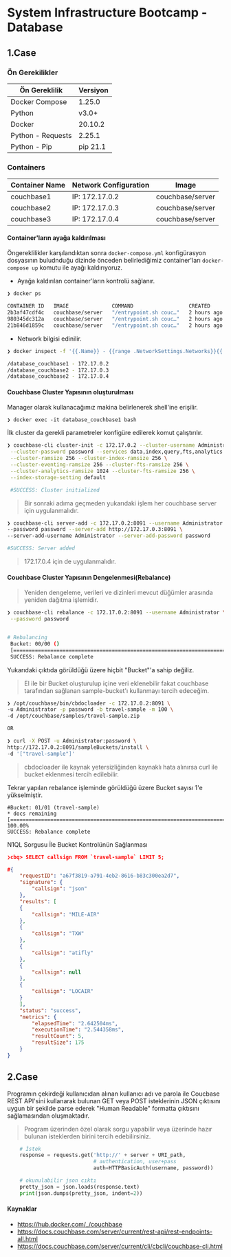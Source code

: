 # System Infrastructure Bootcamp - Database

## 1.Case

### Ön Gerekilikler

|Ön Gereklilik | Versiyon|
|-----------------|----------------------|
| Docker Compose      | 1.25.0 |      
| Python     | v3.0+ |      
| Docker      | 20.10.2  |      
| Python - Requests      |  2.25.1  |
| Python - Pip      |  pip 21.1  |




### Containers

| Container  Name | Network Configuration| Image               |
|-----------------|----------------------|---------------------|
| couchbase1            | IP: 172.17.0.2       | couchbase/server    |
| couchbase2          | IP: 172.17.0.3       | couchbase/server    |
| couchbase3          | IP: 172.17.0.4       | couchbase/server    |

#### Container'ların ayağa kaldırılması

Öngereklilikler karşılandıktan sonra `docker-compose.yml` konfigürasyon dosyasının buludnduğu dizinde önceden belirlediğimiz container'ları `docker-compose up` komutu ile ayağı kaldırıyoruz.

- Ayağa kaldırılan container'ların kontrolü sağlanır.
```sh
❯ docker ps

CONTAINER ID   IMAGE              COMMAND                  CREATED       STATUS       PORTS                                                                                                              NAMES
2b3af47cdf4c   couchbase/server   "/entrypoint.sh couc…"   2 hours ago   Up 2 hours   8094-8096/tcp, 0.0.0.0:8091-8093->8091-8093/tcp, 11207/tcp, 11211/tcp, 0.0.0.0:11210->11210/tcp, 18091-18096/tcp   database_couchbase1
980345dc312a   couchbase/server   "/entrypoint.sh couc…"   2 hours ago   Up 2 hours   8091-8096/tcp, 11207/tcp, 11210-11211/tcp, 18091-18096/tcp                                                         database_couchbase2
21b846d1859c   couchbase/server   "/entrypoint.sh couc…"   2 hours ago   Up 2 hours   8091-8096/tcp, 11207/tcp, 11210-11211/tcp, 18091-18096/tcp                                                         database_couchbase3

```
- Network bilgisi edinilir.

```sh
❯ docker inspect -f '{{.Name}} - {{range .NetworkSettings.Networks}}{{.IPAddress}}{{end}}' $(docker ps -aq)

/database_couchbase1 - 172.17.0.2
/database_couchbase2 - 172.17.0.3
/database_couchbase2 - 172.17.0.4

```
#### Couchbase Cluster Yapısının oluşturulması

 Manager olarak kullanacağımız makina belirlenerek shell'ine erişilir.

`❯ docker exec -it database_couchbase1 bash`

İlk cluster da gerekli parametreler konfigüre edilerek komut çalıştırılır.


```sh
❯ couchbase-cli cluster-init -c 172.17.0.2 --cluster-username Administrator \
 --cluster-password password --services data,index,query,fts,analytics \
 --cluster-ramsize 256 --cluster-index-ramsize 256 \
 --cluster-eventing-ramsize 256 --cluster-fts-ramsize 256 \
 --cluster-analytics-ramsize 1024 --cluster-fts-ramsize 256 \
 --index-storage-setting default

 #SUCCESS: Cluster initialized

```
> Bir sonraki adıma geçmeden yukarıdaki işlem her couchbase server için uygulanmalıdır.

```sh
❯ couchbase-cli server-add -c 172.17.0.2:8091 --username Administrator \
--password password --server-add http://172.17.0.3:8091 \
--server-add-username Administrator --server-add-password password

#SUCCESS: Server added
```
> 172.17.0.4 için de uygulanmalıdır.

#### Couchbase Cluster Yapısının Dengelenmesi(Rebalance)

>Yeniden dengeleme, verileri ve dizinleri mevcut düğümler arasında yeniden dağıtma işlemidir.

```sh
❯ couchbase-cli rebalance -c 172.17.0.2:8091 --username Administrator \
 --password password


# Rebalancing
 Bucket: 00/00 ()                                                                                      0 docs remaining
 [============================================================================================================] 100.00%
 SUCCESS: Rebalance complete
```
Yukarıdaki çıktıda görüldüğü üzere hiçbit "Bucket"'a sahip değiliz.
>El ile bir Bucket oluşturulup içine veri eklenebilir fakat couchbase tarafından sağlanan sample-bucket'ı kullanmayı tercih edeceğim.

``` sh
❯ /opt/couchbase/bin/cbdocloader -c 172.17.0.2:8091 \
-u Administrator -p password -b travel-sample -m 100 \
-d /opt/couchbase/samples/travel-sample.zip

OR

❯ curl -X POST -u Administrator:password \
http://172.17.0.2:8091/sampleBuckets/install \
-d '["travel-sample"]'
```
> cbdocloader ile kaynak yetersizliğinden kaynaklı hata alınırsa curl ile bucket eklenmesi tercih edilebilir.

Tekrar yapılan rebalance işleminde görüldüğü üzere Bucket sayısı 1'e yükselmiştir.
```
#Bucket: 01/01 (travel-sample)                                                                         * docs remaining
[============================================================================================================] 100.00%
SUCCESS: Rebalance complete
```

N1QL Sorgusu İle Bucket Kontrolünün Sağlanması

``` json
❯cbq> SELECT callsign FROM `travel-sample` LIMIT 5;

#{
    "requestID": "a67f3819-a791-4eb2-8616-b83c300ea2d7",
    "signature": {
        "callsign": "json"
    },
    "results": [
    {
        "callsign": "MILE-AIR"
    },
    {
        "callsign": "TXW"
    },
    {
        "callsign": "atifly"
    },
    {
        "callsign": null
    },
    {
        "callsign": "LOCAIR"
    }
    ],
    "status": "success",
    "metrics": {
        "elapsedTime": "2.642504ms",
        "executionTime": "2.544358ms",
        "resultCount": 5,
        "resultSize": 175
    }
}
```
## 2.Case

Programın çekirdeği kullanıcıdan alınan kullanıcı adı ve parola ile Coucbase REST API'sini kullanarak bulunan GET veya POST isteklerinin JSON çıktısını uygun bir şekilde parse ederek "Human Readable" formatta çıktısını sağlamasından oluşmaktadır.

> Program üzerinden özel olarak sorgu yapabilir veya üzerinde hazır bulunan isteklerden birini tercih edebilirsiniz.

``` python
    # İstek
    response = requests.get('http://' + server + URI_path,
                            # authentication, user+pass
                            auth=HTTPBasicAuth(username, password))

    # okunulabilir json cıktı
    pretty_json = json.loads(response.text)
    print(json.dumps(pretty_json, indent=2))
```
#### Kaynaklar
- https://hub.docker.com/_/couchbase
- https://docs.couchbase.com/server/current/rest-api/rest-endpoints-all.html
- https://docs.couchbase.com/server/current/cli/cbcli/couchbase-cli.html
